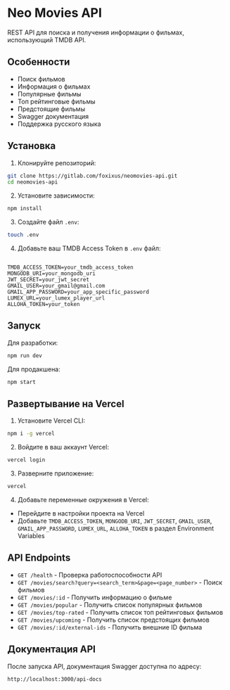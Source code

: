 # Neo Movies API

REST API для поиска и получения информации о фильмах, использующий TMDB API.

## Особенности

- Поиск фильмов
- Информация о фильмах
- Популярные фильмы
- Топ рейтинговые фильмы
- Предстоящие фильмы
- Swagger документация
- Поддержка русского языка

## Установка

1. Клонируйте репозиторий:
```bash
git clone https://gitlab.com/foxixus/neomovies-api.git
cd neomovies-api
```

2. Установите зависимости:
```bash
npm install
```

3. Создайте файл `.env`:
```bash
touch .env
```

4. Добавьте ваш TMDB Access Token в `.env` файл:
```

TMDB_ACCESS_TOKEN=your_tmdb_access_token
MONGODB_URI=your_mongodb_uri
JWT_SECRET=your_jwt_secret
GMAIL_USER=your_gmail@gmail.com
GMAIL_APP_PASSWORD=your_app_specific_password
LUMEX_URL=your_lumex_player_url
ALLOHA_TOKEN=your_token

```

## Запуск

Для разработки:
```bash
npm run dev
```

Для продакшена:
```bash
npm start
```

## Развертывание на Vercel

1. Установите Vercel CLI:
```bash
npm i -g vercel
```

2. Войдите в ваш аккаунт Vercel:
```bash
vercel login
```

3. Разверните приложение:
```bash
vercel
```

4. Добавьте переменные окружения в Vercel:
- Перейдите в настройки проекта на Vercel
- Добавьте `TMDB_ACCESS_TOKEN`, `MONGODB_URI`, `JWT_SECRET`, `GMAIL_USER`, `GMAIL_APP_PASSWORD`, `LUMEX_URL`, `ALLOHA_TOKEN` в раздел Environment Variables

## API Endpoints

- `GET /health` - Проверка работоспособности API
- `GET /movies/search?query=<search_term>&page=<page_number>` - Поиск фильмов
- `GET /movies/:id` - Получить информацию о фильме
- `GET /movies/popular` - Получить список популярных фильмов
- `GET /movies/top-rated` - Получить список топ рейтинговых фильмов
- `GET /movies/upcoming` - Получить список предстоящих фильмов
- `GET /movies/:id/external-ids` - Получить внешние ID фильма

## Документация API

После запуска API, документация Swagger доступна по адресу:
```
http://localhost:3000/api-docs

